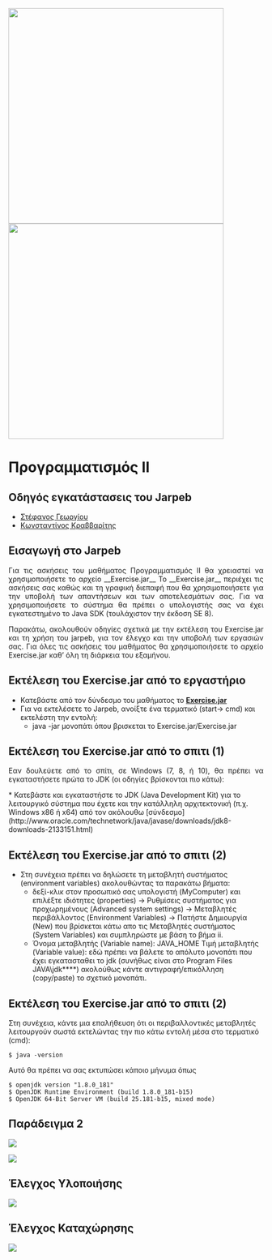 <img src="media/AUEB_logo.jpg" width="425" /> <img src="media/BA_Lab.png" width="425" />
# Προγραμματισμός ΙΙ
##  Οδηγός εγκατάστασεις του Jarpeb

* [Στέφανος Γεωργίου](https://www.balab.aueb.gr/stefanos-georgiou.html)
* [Κωνσταντίνος Κραββαρίτης](https://www.balab.aueb.gr/konstantinos-kravvaritis.html)


## Εισαγωγή στο Jarpeb

<p align="justify">Για τις ασκήσεις του μαθήματος Προγραμματισμός ΙΙ θα χρειαστεί να
χρησιμοποιήσετε το αρχείο __Exercise.jar__
Το __Exercise.jar__ περιέχει τις ασκήσεις σας καθώς και τη γραφική διεπαφή που θα
χρησιμοποιήσετε για την υποβολή των απαντήσεων και των αποτελεσμάτων σας.
Για να χρησιμοποιήσετε το σύστημα θα πρέπει ο υπολογιστής σας να έχει εγκατεστημένo
το Java SDK (τουλάχιστον την έκδοση SE 8).</p>

<p align="justify">
Παρακάτω, ακολουθούν οδηγίες σχετικά με την εκτέλεση του Exercise.jar και τη
χρήση του jarpeb, για τον έλεγχο και την υποβολή των εργασιών σας. Για όλες τις
ασκήσεις του μαθήματος θα χρησιμοποιήσετε το αρχείο Exercise.jar καθ’ όλη τη
διάρκεια του εξαμήνου.<p>


## Εκτέλεση του Exercise.jar από το εργαστήριο

* Κατεβάστε από τον δύνδεσμο του μαθήματος το [__Exercise.jar__](https://www2.dmst.aueb.gr/dds/isdi/exercise/links.htm)
* Για να εκτελέσετε το Jarpeb, ανοίξτε ένα τερματικό (start-> cmd) και εκτελέστη την εντολή:
	* java -jar μονοπάτι όπου βρισκεται το Exercise.jar/Exercise.jar


## Εκτέλεση του Exercise.jar από το σπιτι (1)

<p align="justify">Εαν δουλεύετε από το σπίτι, σε Windows (7, 8, ή 10), θα πρέπει να εγκαταστήσετε
πρώτα το JDK (οι οδηγίες βρίσκονται πιο κάτω): </p>
* Κατεβάστε και εγκαταστήστε το JDK (Java Development Kit) για το λειτουργικό σύστημα που έχετε και την κατάλληλη αρχιτεκτονική (π.χ. Windows x86 ή x64) από τον ακόλουθω [σύνδεσμο](http://www.oracle.com/technetwork/java/javase/downloads/jdk8-downloads-2133151.html)


## Εκτέλεση του Exercise.jar από το σπιτι (2)

* Στη συνέχεια πρέπει να δηλώσετε τη μεταβλητή συστήματος (environment variables) ακολουθώντας τα παρακάτω βήματα:
	* δεξί-κλικ στον προσωπικό σας υπολογιστή (MyComputer) και επιλέξτε
		ιδιότητες (properties) → Ρυθμίσεις συστήματος για προχωρημένους
		(Advanced system settings) → Μεταβλητές περιβάλλοντος (Environment
		Variables) → Πατήστε Δημιουργία (New) που βρίσκεται κάτω απο τις
		Μεταβλητές συστήματος (System Variables) και συμπληρώστε με βάση το
		βήμα ii.
	* Όνομα μεταβλητής (Variable name): JAVA_HOME
		Τιμή μεταβλητής (Variable value): εδώ πρέπει να βάλετε το απόλυτο
		μονοπάτι που έχει εγκατασταθει το jdk (συνήθως είναι στο Program Files \
		JAVA\jdk****\) ακολούθως κάντε αντιγραφή/επικόλληση (copy/paste) το
		σχετικό μονοπάτι.


## Εκτέλεση του Exercise.jar από το σπιτι (2)

Στη συνέχεια, κάντε μια επαλήθευση ότι οι περιβαλλοντικές μεταβλητές λειτουργούν σωστά
εκτελώντας την πιο κάτω εντολή μέσα στο τερματικό (cmd):
	
	$ java -version

Αυτό θα πρέπει να σας εκτυπώσει κάποιο μήνυμα όπως
	
	$ openjdk version "1.8.0_181"
	$ OpenJDK Runtime Environment (build 1.8.0_181-b15)
	$ OpenJDK 64-Bit Server VM (build 25.181-b15, mixed mode)


## Παράδειγμα 2

![](media/Jarpeb_GUI.png)


![](media/Jarpeb_Exercises.jpg)


## Έλεγχος Υλοποιήσης

![](media/Correct_Sumbission.png)


## Έλεγχος Καταχώρησης

![](media/Correctly_Submitted_Exercises.jpg)
